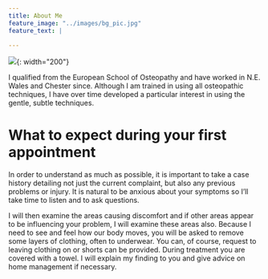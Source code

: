 ```yaml
---
title: About Me
feature_image: "../images/bg_pic.jpg"
feature_text: |
   
---
```


![](../images/portrait.jpg){: width="200"}

I qualified from the European School of Osteopathy and have worked in N.E. Wales and Chester since.  Although I am trained in using all osteopathic techniques, I have over time developed a particular interest in using the gentle, subtle techniques.

# What to expect during your first appointment

In order to understand as much as possible, it is important to take a case history detailing not just the current complaint, but also any previous problems or injury.  It is natural to be anxious about your symptoms so I’ll take time to listen and to ask questions.

I will then examine the areas causing discomfort and if other areas appear to be influencing your problem, I will examine these areas also.  Because I need to see and feel how our body moves, you will be asked to remove some layers of clothing, often to underwear. You can, of course, request to leaving clothing on or shorts can be provided.  During treatment you are covered with a towel.  I will explain my finding to you and give advice on home management if necessary.

